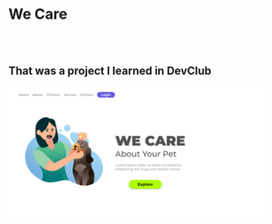 <h1>We Care</h1>
<br>
<br>
<h2>That was a project I learned in DevClub</h2>

<img src="https://github.com/samuka-dev/Pet-LandingPage/blob/cd10902f1baa8ccedace24e3f2dbb3f0dc941168/img/desktop.png" />
